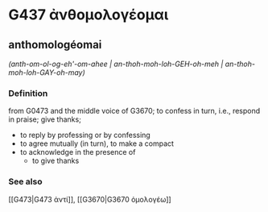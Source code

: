 # G437 ἀνθομολογέομαι

## anthomologéomai

_(anth-om-ol-og-eh'-om-ahee | an-thoh-moh-loh-GEH-oh-meh | an-thoh-moh-loh-GAY-oh-may)_

### Definition

from G0473 and the middle voice of G3670; to confess in turn, i.e., respond in praise; give thanks; 

- to reply by professing or by confessing
- to agree mutually (in turn), to make a compact
- to acknowledge in the presence of
  - to give thanks

### See also

[[G473|G473 ἀντί]], [[G3670|G3670 ὁμολογέω]]

